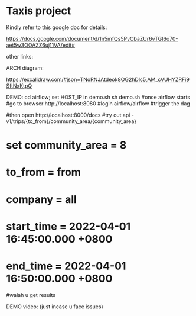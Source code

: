 # Taxis project

Kindly refer to this google doc for details:

https://docs.google.com/document/d/1n5mfQs5PvCbaZUr6vTGI6o70-aet5w3QOAZZ6uj11VA/edit#

other links:

ARCH diagram: 

https://excalidraw.com/#json=TNoRNJAtdeok8OG2hDlc5,AM_cVUHYZRFi9SftNxKtpQ

DEMO:
cd airflow;
set HOST_IP in demo.sh
sh demo.sh
#once airflow starts
#go to browser http://localhost:8080
#login airflow/airflow
#trigger the dag

#then open http://localhost:8000/docs
#try out api - v1/trips/{to_from}/community_area/{community_area}
# set community_area = 8
# to_from = from
# company = all
# start_time = 2022-04-01 16:45:00.000 +0800
# end_time = 2022-04-01 16:50:00.000 +0800

#walah u get results

DEMO video:
(just incase u face issues)
